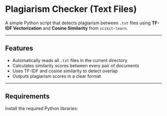 # Plagiarism Checker (Text Files)

A simple Python script that detects plagiarism between `.txt` files using **TF-IDF Vectorization** and **Cosine Similarity** from `scikit-learn`.

---

## Features

- Automatically reads all `.txt` files in the current directory
- Calculates similarity scores between every pair of documents
- Uses TF-IDF and cosine similarity to detect overlap
- Outputs plagiarism scores in a clear format

---

## Requirements

Install the required Python libraries:
